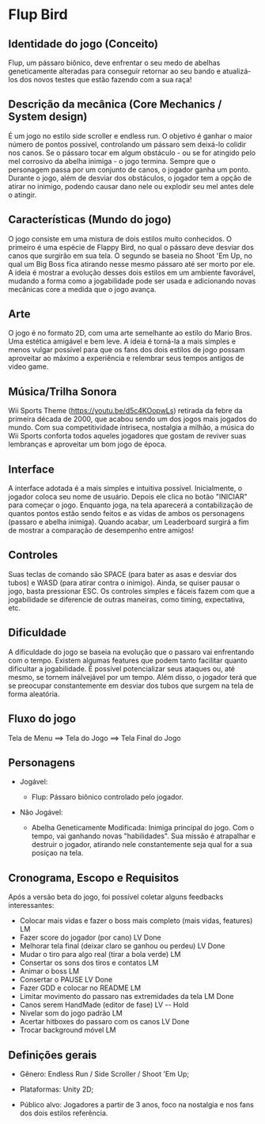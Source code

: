 # Flup Bird

## Identidade do jogo (Conceito)

Flup, um pássaro biônico, deve enfrentar o seu medo de abelhas geneticamente alteradas para conseguir retornar ao seu bando e atualizá-los dos novos testes que estão fazendo com a sua raça!

## Descrição da mecânica (Core Mechanics / System design)

É um jogo no estilo side scroller e endless run. O objetivo é ganhar o maior número de pontos possível, controlando um pássaro sem deixá-lo colidir nos canos. Se o pássaro tocar em algum obstáculo - ou se for atingido pelo mel corrosivo da abelha inimiga - o jogo termina. Sempre que o personagem passa por um conjunto de canos, o jogador ganha um ponto. Durante o jogo, além de desviar dos obstáculos, o jogador tem a opção de atirar no inimigo, podendo causar dano nele ou explodir seu mel antes dele o atingir.

## Características (Mundo do jogo)

O jogo consiste em uma mistura de dois estilos muito conhecidos. O primeiro é uma espécie de Flappy Bird, no qual o pássaro deve desviar dos canos que surgirão em sua tela. O segundo se baseia no Shoot 'Em Up, no qual um Big Boss fica atirando nesse mesmo pássaro até ser morto por ele. A ideia é mostrar a evolução desses dois estilos em um ambiente favorável, mudando a forma como a jogabilidade pode ser usada e adicionando novas mecânicas core a medida que o jogo avança.

## Arte

O jogo é no formato 2D, com uma arte semelhante ao estilo do Mario Bros. Uma estética amigável e bem leve. A ideia é torná-la a mais simples e menos vulgar possível para que os fans dos dois estilos de jogo possam aproveitar ao máximo a experiência e relembrar seus tempos antigos de video game.

## Música/Trilha Sonora

Wii Sports Theme (https://youtu.be/d5c4KOopwLs) retirada da febre da primeira década de 2000, que acabou sendo um dos jogos mais jogados do mundo. Com sua competitividade íntriseca, nostalgia a milhão, a música do Wii Sports conforta todos aqueles jogadores que gostam de reviver suas lembranças e aproveitar um bom jogo de época.

## Interface

A interface adotada é a mais simples e intuitiva possível. Inicialmente, o jogador coloca seu nome de usuário. Depois ele clica no botão "INICIAR" para começar o jogo. Enquanto joga, na tela aparecerá a contabilização de quantos pontos estão sendo feitos e as vidas de ambos os personagens (passaro e abelha inimiga). Quando acabar, um Leaderboard surgirá a fim de mostrar a comparação de desempenho entre amigos!

## Controles

Suas teclas de comando são SPACE (para bater as asas e desviar dos tubos) e WASD (para atirar contra o inimigo). Ainda, se quiser pausar o jogo, basta pressionar ESC. Os controles simples e fáceis fazem com que a jogabilidade se diferencie de outras maneiras, como timing, expectativa, etc.

## Dificuldade

A dificuldade do jogo se baseia na evolução que o passaro vai enfrentando com o tempo. Existem algumas features que podem tanto facilitar quanto dificultar a jogabilidade. É possível potencializar seus ataques ou, até mesmo, se tornem inálvejável por um tempo. Além disso, o jogador terá que se preocupar constantemente em desviar dos tubos que surgem na tela de forma aleatória. 

## Fluxo do jogo

Tela de Menu ==> Tela do Jogo ==> Tela Final do Jogo

## Personagens

* Jogável:
    - Flup: Pássaro biônico controlado pelo jogador.

* Não Jogável:
    - Abelha Geneticamente Modificada: Inimiga principal do jogo. Com o tempo, vai ganhando novas "habilidades". Sua missão é atrapalhar e destruir o jogador, atirando nele constantemente seja qual for a sua posiçao na tela.

## Cronograma, Escopo e Requisitos

Após a versão beta do jogo, foi possível coletar alguns feedbacks interessantes:
* Colocar mais vidas e fazer o boss mais completo (mais vidas, features) LM
* Fazer score do jogador (por cano) LV Done
* Melhorar tela final (deixar claro se ganhou ou perdeu) LV Done
* Mudar o tiro para algo real (tirar a bola verde) LM
* Consertar os sons dos tiros e contatos LM
* Animar o boss LM
* Consertar o PAUSE LV Done
* Fazer GDD e colocar no README LM
* Limitar movimento do passaro nas extremidades da tela LM Done
* Canos serem HandMade (editor de fase) LV -- Hold
* Nivelar som do jogo padrão LM
* Acertar hitboxes do passaro com os canos LV Done
* Trocar background móvel LM

## Definições gerais

* Gênero: Endless Run / Side Scroller / Shoot 'Em Up;

* Plataformas: Unity 2D;

* Público alvo: Jogadores a partir de 3 anos, foco na nostalgia e nos fans dos dois estilos referência.
